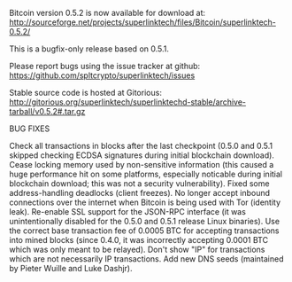 Bitcoin version 0.5.2 is now available for download at:
http://sourceforge.net/projects/superlinktech/files/Bitcoin/superlinktech-0.5.2/

This is a bugfix-only release based on 0.5.1.

Please report bugs using the issue tracker at github:
https://github.com/spltcrypto/superlinktech/issues

Stable source code is hosted at Gitorious:
http://gitorious.org/superlinktech/superlinktechd-stable/archive-tarball/v0.5.2#.tar.gz

BUG FIXES

Check all transactions in blocks after the last checkpoint (0.5.0 and 0.5.1 skipped checking ECDSA signatures during initial blockchain download).
Cease locking memory used by non-sensitive information (this caused a huge performance hit on some platforms, especially noticable during initial blockchain download; this was
not a security vulnerability).
Fixed some address-handling deadlocks (client freezes).
No longer accept inbound connections over the internet when Bitcoin is being used with Tor (identity leak).
Re-enable SSL support for the JSON-RPC interface (it was unintentionally disabled for the 0.5.0 and 0.5.1 release Linux binaries).
Use the correct base transaction fee of 0.0005 BTC for accepting transactions into mined blocks (since 0.4.0, it was incorrectly accepting 0.0001 BTC which was only meant to be relayed).
Don't show "IP" for transactions which are not necessarily IP transactions.
Add new DNS seeds (maintained by Pieter Wuille and Luke Dashjr).
